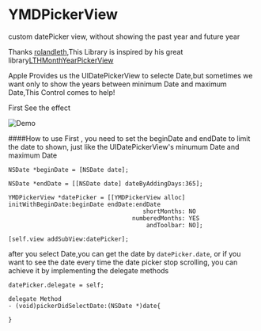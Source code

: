 YMDPickerView
=============

custom datePicker view, without showing the past year and future year

Thanks [rolandleth](https://github.com/rolandleth),This Library is inspired by his great library[LTHMonthYearPickerView](https://github.com/rolandleth/LTHMonthYearPickerView)

Apple Provides us the UIDatePickerView to selecte Date,but sometimes we want only to show the years between minimum Date and maximum Date,This Control comes to help!

First See the effect

![Demo](http://i.imgur.com/dIxKZuS.gif)

####How to use
First , you need to set the beginDate and endDate to limit the date to shown, just like the UIDatePickerView's minumum Date and maximum Date

    NSDate *beginDate = [NSDate date];
    
    NSDate *endDate = [[NSDate date] dateByAddingDays:365];
    
    YMDPickerView *datePicker = [[YMDPickerView alloc] initWithBeginDate:beginDate endDate:endDate
                                          shortMonths: NO
                                       numberedMonths: YES
                                           andToolbar: NO];
                                           
	[self.view addSubView:datePicker];
	
after you select Date,you can get the date by `datePicker.date`, or if you want to see the date every time the date picker stop scrolling, you can achieve it by implementing the delegate methods
	
	datePicker.delegate = self;	
	
	delegate Method
	- (void)pickerDidSelectDate:(NSDate *)date{

	}